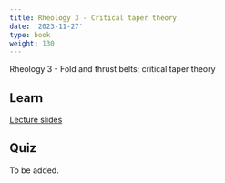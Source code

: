 ```yaml
---
title: Rheology 3 - Critical taper theory
date: '2023-11-27'
type: book
weight: 130
---
```


Rheology 3 - Fold and thrust belts; critical taper theory

<!--more-->

<!-- {{< icon name="clock" pack="fas" >}} 1-2 hours per week, for 8 weeks -->

## Learn

[Lecture slides](/uploads/geodynamics/Rheology-CriticalTaper.pdf)

<!-- {{< youtube rfscVS0vtbw >}} -->

## Quiz

To be added.
<!-- {{< spoiler text="What is the difference between lists and tuples?" >}}
Lists

- Lists are mutable - they can be changed
- Slower than tuples
- Syntax: `a_list = [1, 2.0, 'Hello world']`

Tuples

- Tuples are immutable - they can't be changed
- Tuples are faster than lists
- Syntax: `a_tuple = (1, 2.0, 'Hello world')`
  {{< /spoiler >}}

{{< spoiler text="Is Python case-sensitive?" >}}
Yes
{{< /spoiler >}} -->
